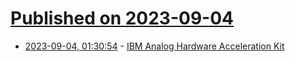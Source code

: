 # [Published on 2023-09-04](index.md)

* [2023-09-04, 01:30:54](https://lobste.rs/s/8dawbk/ibm_analog_hardware_acceleration_kit) - [IBM Analog Hardware Acceleration Kit](https://aihwkit.readthedocs.io/)
